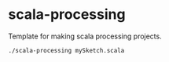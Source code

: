 scala-processing
==

Template for making scala processing projects.

```
./scala-processing mySketch.scala
```
